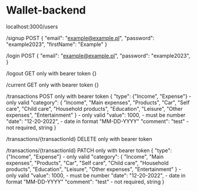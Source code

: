 # Wallet-backend

localhost:3000/users

/signup POST
{
"email": "example@example.pl",
"password": "example2023",
"firstName": "Example"
}

/login POST
{
"email": "example@example.pl",
"password": "example2023",
}

/logout GET
only with bearer token
{}

/current GET
only with bearer token
{}

/transactions POST
only with bearer token
{
"type": {"Income", "Expense"} - only valid
"category":
{
"Income",
"Main expenses",
"Products",
"Car",
"Self care",
"Child care",
"Household products",
"Education",
"Leisure",
"Other expenses",
"Entertainment"
} - only valid
"value": 1000, - must be number
"date": "12-20-2022", - date in format "MM-DD-YYYY"
"comment": "test" - not required, string
}

/transactions/{transactionId} DELETE
only with bearer token

/transactions/{transactionId} PATCH
only with bearer token
{
"type": {"Income", "Expense"} - only valid
"category":
{
"Income",
"Main expenses",
"Products",
"Car",
"Self care",
"Child care",
"Household products",
"Education",
"Leisure",
"Other expenses",
"Entertainment"
} - only valid
"value": 1000, - must be number
"date": "12-20-2022", - date in format "MM-DD-YYYY"
"comment": "test" - not required, string
}
